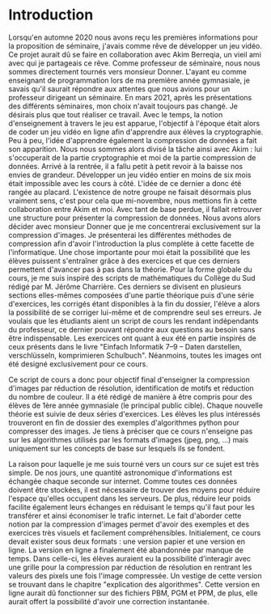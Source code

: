 # Introduction
Lorsqu'en automne 2020 nous avons reçu les premières informations pour la proposition de séminaire, j'avais comme rêve de développer un jeu vidéo. Ce projet aurait dû se faire en collaboration avec Akim Berreqia, un vieil ami avec qui je partageais ce rêve. Comme professeur de séminaire, nous nous sommes directement tournés vers monsieur Donner. L'ayant eu comme enseignant de programmation lors de ma première année gymnasiale, je savais qu'il saurait répondre aux attentes que nous avions pour un professeur dirigeant un séminaire. En mars 2021, après les présentations des différents séminaires, mon choix n'avait toujours pas changé. Je désirais plus que tout réaliser ce travail. Avec le temps, la notion d'enseignement à travers le jeu est apparue, l'objectif à l'époque était alors de coder un jeu vidéo en ligne afin d'apprendre aux élèves la cryptographie. Peu à peu, l'idée d'apprendre également la compression de données a fait son apparition. Nous nous sommes alors divisé la tâche ainsi avec Akim : lui s'occuperait de la partie cryptographie et moi de la partie compression de données. Arrivé à la rentrée, il a fallu petit à petit revoir à la baisse nos envies de grandeur. Développer un jeu vidéo entier en moins de six mois était impossible avec les cours à côté. L'idée de ce dernier a donc été rangée au placard. L'existence de notre groupe ne faisait désormais plus vraiment sens, c'est pour cela que mi-novembre, nous mettions fin à cette collaboration entre Akim et moi. Avec tant de base perdue, il fallait retrouver une structure pour présenter la compression de données. Nous avons alors décider avec monsieur Donner que je me concentrerai exclusivement sur la compression d'images. Je présenterai les différentes méthodes de compression afin d'avoir l'introduction la plus complète à cette facette de l'informatique. Une chose importante pour moi était la possibilité que les élèves puissent s'entraîner grâce à des exercices et que ces derniers permettent d'avancer pas à pas dans la théorie. Pour la forme globale du cours, je me suis inspiré des scripts de mathématiques du Collège du Sud rédigé par M. Jérôme Charrière. Ces derniers se divisent en plusieurs sections elles-mêmes composées d'une partie théorique puis d'une série d'exercices, les corrigés étant disponibles à la fin du dossier, l'élève a alors la possibilité de se corriger lui-même et de comprendre seul ses erreurs. Je voulais que les étudiants aient un script de cours les rendant indépendants du professeur, ce dernier pouvant répondre aux questions au besoin sans être indispensable. Les exercices ont quant à eux été en partie inspirés de ceux présents dans le livre "Einfach Informatik 7–9 – Daten darstellen, verschlüsseln, komprimieren Schulbuch". Néanmoins, toutes les images ont été designé exclusivement pour ce cours.

Ce script de cours a donc pour objectif final d'enseigner la compression d'images par réduction de résolution, identification de motifs et réduction du nombre de couleur. Il a été rédigé de manière à être compris pour des élèves de 1ère année gymnasiale (le principal public cible). Chaque nouvelle théorie est suivie de deux séries d'exercices. Les élèves les plus intéressés trouveront en fin de dossier des exemples d'algorithmes python pour compresser des images. Je tiens à préciser que ce cours n'enseigne pas sur les algorithmes utilisés par les formats d'images (jpeg, png, ...) mais uniquement sur les concepts de base sur lesquels ils se fondent.

La raison pour laquelle je me suis tourné vers un cours sur ce sujet est très simple. De nos jours, une quantité astronomique d'informations est échangée chaque seconde sur internet. Comme toutes ces données doivent être stockées, il est nécessaire de trouver des moyens pour réduire l'espace qu'elles occupent dans les serveurs. De plus, réduire leur poids facilite également leurs échanges en réduisant le temps qu'il faut pour les transférer et ainsi économiser le trafic internet. Le fait d'aborder cette notion par la compression d'images permet d'avoir des exemples et des exercices très visuels et facilement compréhensibles. Initialement, ce cours devait exister sous deux formats : une version papier et une version en ligne. La version en ligne a finalement été abandonnée par manque de temps. Dans celle-ci, les élèves auraient eu la possibilité d'interagir avec une grille pour la compression par réduction de résolution en rentrant les valeurs des pixels une fois l'image compressée. Un vestige de cette version se trouvant dans le chapitre "explication des algorithmes". Cette version en ligne aurait dû fonctionner sur des fichiers PBM, PGM et PPM, de plus, elle aurait offert la possibilité d'avoir une correction instantanée.
